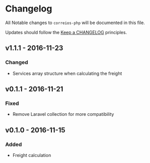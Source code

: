 # Changelog

All Notable changes to `correios-php` will be documented in this file.

Updates should follow the [Keep a CHANGELOG](http://keepachangelog.com/) principles.

## v1.1.1 - 2016-11-23

### Changed
- Services array structure when calculating the freight

## v0.1.1 - 2016-11-21

### Fixed
- Remove Laravel collection for more compatibility

## v0.1.0 - 2016-11-15

### Added
- Freight calculation
